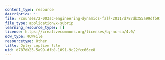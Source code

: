 ```yaml
---
content_type: resource
description: ''
file: /courses/2-003sc-engineering-dynamics-fall-2011/d787db255a99dfb910919c22fcc66ce8_YZ9y4zcfCPs.srt
file_type: application/x-subrip
learning_resource_types: []
license: https://creativecommons.org/licenses/by-nc-sa/4.0/
ocw_type: OCWFile
resourcetype: Other
title: 3play caption file
uid: d787db25-5a99-dfb9-1091-9c22fcc66ce8
---
```

